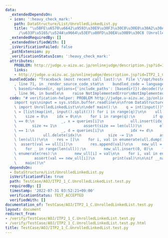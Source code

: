 ```yaml
---
data:
  _extendedDependsOn:
  - icon: ':heavy_check_mark:'
    path: DataStructure/List/UnrolledLinkedList.py
    title: "\u5BFE\u6570\u6642\u9593\u30E9\u30F3\u30C0\u30E0\u30A2\u30AF\u30BB\u30B9\
      /\u633F\u5165/\u524A\u9664\u53EF\u80FD\u30EA\u30B9\u30C8 (UnrolledLinkedList)"
  _extendedRequiredBy: []
  _extendedVerifiedWith: []
  _isVerificationFailed: false
  _pathExtension: py
  _verificationStatusIcon: ':heavy_check_mark:'
  attributes:
    PROBLEM: http://judge.u-aizu.ac.jp/onlinejudge/description.jsp?id=ITP2_1_C
    links:
    - http://judge.u-aizu.ac.jp/onlinejudge/description.jsp?id=ITP2_1_C
  bundledCode: "Traceback (most recent call last):\n  File \"/opt/hostedtoolcache/Python/3.10.6/x64/lib/python3.10/site-packages/onlinejudge_verify/documentation/build.py\"\
    , line 71, in _render_source_code_stat\n    bundled_code = language.bundle(stat.path,\
    \ basedir=basedir, options={'include_paths': [basedir]}).decode()\n  File \"/opt/hostedtoolcache/Python/3.10.6/x64/lib/python3.10/site-packages/onlinejudge_verify/languages/python.py\"\
    , line 96, in bundle\n    raise NotImplementedError\nNotImplementedError\n"
  code: "# verification-helper: PROBLEM http://judge.u-aizu.ac.jp/onlinejudge/description.jsp?id=ITP2_1_C\n\
    import sys\ninput = sys.stdin.buffer.readline\n\nfrom DataStructure.List.UnrolledLinkedList\
    \ import UnrolledLinkedList\n\n\ndef main():\n    q = int(input())\n    queries\
    \ = [list(map(int, input().split())) for i in range(q)]\n\n    ull = UnrolledLinkedList()\n\
    \    size = 0\n    idx = 0\n\n    for i in range(q):\n        if queries[i][0]\
    \ == 0:\n            _, x = queries[i]\n            ull.insert(idx, x)\n     \
    \       size += 1\n            assert(size == len(ull))\n        elif queries[i][0]\
    \ == 1:\n            _, d = queries[i]\n            idx += d\n        else:\n\
    \            ull.delete(idx)\n            size -= 1\n            assert(size ==\
    \ len(ull))\n\n    res = []\n    for i, val in enumerate(ull.dump()):\n      \
    \  assert(val == ull[i])\n        res.append(val)\n\n    new_ull = UnrolledLinkedList()\n\
    \    for _ in range(len(ull)):\n        new_ull.insert(0, 0)\n    for i, val in\
    \ enumerate(res):\n        new_ull[i] = val\n\n    for i, val in enumerate(res):\n\
    \        assert(val == new_ull[i])\n        print(val)\n\n\nif __name__ == '__main__':\n\
    \    main()\n"
  dependsOn:
  - DataStructure/List/UnrolledLinkedList.py
  isVerificationFile: true
  path: TestCase/AOJ/ITP2_1_C.UnrolledLinkedList.test.py
  requiredBy: []
  timestamp: '2022-07-31 03:52:21+09:00'
  verificationStatus: TEST_ACCEPTED
  verifiedWith: []
documentation_of: TestCase/AOJ/ITP2_1_C.UnrolledLinkedList.test.py
layout: document
redirect_from:
- /verify/TestCase/AOJ/ITP2_1_C.UnrolledLinkedList.test.py
- /verify/TestCase/AOJ/ITP2_1_C.UnrolledLinkedList.test.py.html
title: TestCase/AOJ/ITP2_1_C.UnrolledLinkedList.test.py
---
```

